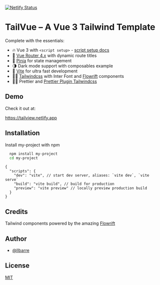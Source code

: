 [![Netlify Status](https://api.netlify.com/api/v1/badges/e97be075-0895-45be-a0b7-a4035169c194/deploy-status)](https://app.netlify.com/sites/tailview/deploys)

# TailVue – A Vue 3 Tailwind Template

Complete with the essentials:

- 🔥 Vue 3 with `<script setup>` - [script setup docs](https://v3.vuejs.org/api/sfc-script-setup.html#sfc-script-setup)
- 🎢 [Vue Router 4.x](https://next.router.vuejs.org/guide/) with dynamic route titles
- 🍍 [Pinia](https://pinia.vuejs.org/) for state management
- 🌗 Dark mode support with composables example
- 🚀 [Vite](https://vitejs.dev/) for ultra fast development
- 💪🏻 [Tailwindcss](https://tailwindcss.com/) with Inter Font and [Flowrift](https://about.flowrift.com/) components
- 💅🏻 Prettier and [Prettier Plugin Tailwindcss](https://github.com/tailwindlabs/prettier-plugin-tailwindcss)

## Demo

Check it out at:

<https://tailview.netlify.app>

## Installation

Install my-project with npm

```bash
  npm install my-project
  cd my-project
```

```
{
  "scripts": {
    "dev": "vite", // start dev server, aliases: `vite dev`, `vite serve`
    "build": "vite build", // build for production
    "preview": "vite preview" // locally preview production build
  }
}
```

## Credits

Tailwind components powered by the amazing [Flowrift](https://about.flowrift.com/)

## Author

- [@llbarre](https://www.twitter.com/llbarre)

## License

[MIT](https://choosealicense.com/licenses/mit/)
